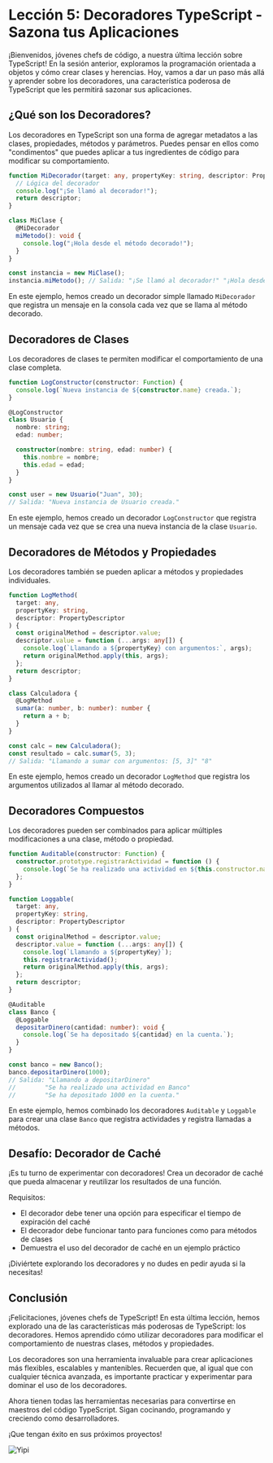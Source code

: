 # Lección 5: Decoradores TypeScript - Sazona tus Aplicaciones

¡Bienvenidos, jóvenes chefs de código, a nuestra última lección sobre TypeScript! En la sesión anterior, exploramos la programación orientada a objetos y cómo crear clases y herencias. Hoy, vamos a dar un paso más allá y aprender sobre los decoradores, una característica poderosa de TypeScript que les permitirá sazonar sus aplicaciones.

## ¿Qué son los Decoradores?

Los decoradores en TypeScript son una forma de agregar metadatos a las clases, propiedades, métodos y parámetros. Puedes pensar en ellos como "condimentos" que puedes aplicar a tus ingredientes de código para modificar su comportamiento.

```typescript
function MiDecorador(target: any, propertyKey: string, descriptor: PropertyDescriptor) {
  // Lógica del decorador
  console.log("¡Se llamó al decorador!");
  return descriptor;
}

class MiClase {
  @MiDecorador
  miMetodo(): void {
    console.log("¡Hola desde el método decorado!");
  }
}

const instancia = new MiClase();
instancia.miMetodo(); // Salida: "¡Se llamó al decorador!" "¡Hola desde el método decorado!"
```

En este ejemplo, hemos creado un decorador simple llamado `MiDecorador` que registra un mensaje en la consola cada vez que se llama al método decorado.

## Decoradores de Clases

Los decoradores de clases te permiten modificar el comportamiento de una clase completa.

```typescript
function LogConstructor(constructor: Function) {
  console.log(`Nueva instancia de ${constructor.name} creada.`);
}

@LogConstructor
class Usuario {
  nombre: string;
  edad: number;

  constructor(nombre: string, edad: number) {
    this.nombre = nombre;
    this.edad = edad;
  }
}

const user = new Usuario("Juan", 30);
// Salida: "Nueva instancia de Usuario creada."
```

En este ejemplo, hemos creado un decorador `LogConstructor` que registra un mensaje cada vez que se crea una nueva instancia de la clase `Usuario`.

## Decoradores de Métodos y Propiedades

Los decoradores también se pueden aplicar a métodos y propiedades individuales.

```typescript
function LogMethod(
  target: any,
  propertyKey: string,
  descriptor: PropertyDescriptor
) {
  const originalMethod = descriptor.value;
  descriptor.value = function (...args: any[]) {
    console.log(`Llamando a ${propertyKey} con argumentos:`, args);
    return originalMethod.apply(this, args);
  };
  return descriptor;
}

class Calculadora {
  @LogMethod
  sumar(a: number, b: number): number {
    return a + b;
  }
}

const calc = new Calculadora();
const resultado = calc.sumar(5, 3);
// Salida: "Llamando a sumar con argumentos: [5, 3]" "8"
```

En este ejemplo, hemos creado un decorador `LogMethod` que registra los argumentos utilizados al llamar al método decorado.

## Decoradores Compuestos

Los decoradores pueden ser combinados para aplicar múltiples modificaciones a una clase, método o propiedad.

```typescript
function Auditable(constructor: Function) {
  constructor.prototype.registrarActividad = function () {
    console.log(`Se ha realizado una actividad en ${this.constructor.name}`);
  };
}

function Loggable(
  target: any,
  propertyKey: string,
  descriptor: PropertyDescriptor
) {
  const originalMethod = descriptor.value;
  descriptor.value = function (...args: any[]) {
    console.log(`Llamando a ${propertyKey}`);
    this.registrarActividad();
    return originalMethod.apply(this, args);
  };
  return descriptor;
}

@Auditable
class Banco {
  @Loggable
  depositarDinero(cantidad: number): void {
    console.log(`Se ha depositado ${cantidad} en la cuenta.`);
  }
}

const banco = new Banco();
banco.depositarDinero(1000);
// Salida: "Llamando a depositarDinero"
//        "Se ha realizado una actividad en Banco"
//        "Se ha depositado 1000 en la cuenta."
```

En este ejemplo, hemos combinado los decoradores `Auditable` y `Loggable` para crear una clase `Banco` que registra actividades y registra llamadas a métodos.

## Desafío: Decorador de Caché

¡Es tu turno de experimentar con decoradores! Crea un decorador de caché que pueda almacenar y reutilizar los resultados de una función.

Requisitos:

- El decorador debe tener una opción para especificar el tiempo de expiración del caché
- El decorador debe funcionar tanto para funciones como para métodos de clases
- Demuestra el uso del decorador de caché en un ejemplo práctico

¡Diviértete explorando los decoradores y no dudes en pedir ayuda si la necesitas!

## Conclusión

¡Felicitaciones, jóvenes chefs de TypeScript! En esta última lección, hemos explorado una de las características más poderosas de TypeScript: los decoradores. Hemos aprendido cómo utilizar decoradores para modificar el comportamiento de nuestras clases, métodos y propiedades.

Los decoradores son una herramienta invaluable para crear aplicaciones más flexibles, escalables y mantenibles. Recuerden que, al igual que con cualquier técnica avanzada, es importante practicar y experimentar para dominar el uso de los decoradores.

Ahora tienen todas las herramientas necesarias para convertirse en maestros del código TypeScript. Sigan cocinando, programando y creciendo como desarrolladores.

¡Que tengan éxito en sus próximos proyectos!

![Yipi](https://res.cloudinary.com/dukgkrpft/image/upload/v1729378761/lessons/felicidades-yipi/jczrx7hhw88cvrfnmiae.jpg)
